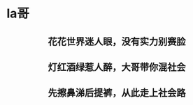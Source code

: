 # la哥
<div  align="center">    
  <h2>花花世界迷人眼，没有实力别赛脸<h2>
  <h2>灯红酒绿惹人醉，大哥带你混社会<h2>
  <h2>先擦鼻涕后提裤，从此走上社会路<h2>
</div>

<!--
**web3olalala/web3olalala** is a ✨ _special_ ✨ repository because its `README.md` (this file) appears on your GitHub profile.

Here are some ideas to get you started:

- 🔭 I’m currently working on ...
- 🌱 I’m currently learning ...
- 👯 I’m looking to collaborate on ...
- 🤔 I’m looking for help with ...
- 💬 Ask me about ...
- 📫 How to reach me: ...
- 😄 Pronouns: ...
- ⚡ Fun fact: ...
-->
